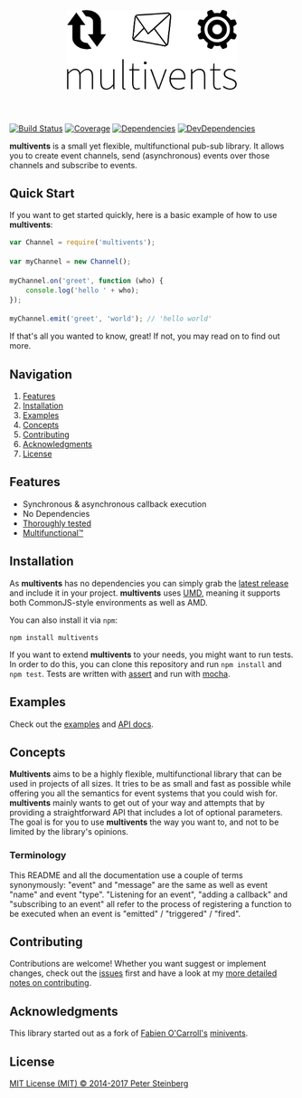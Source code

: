 <h1 align="center">
    <br />
    <img src="./media/logo.PNG" width="300" />
    <br />
    <br />
</h1>

[![Build Status](https://img.shields.io/travis/objectliteral/multivents/master.svg?style=flat-square)](https://travis-ci.org/objectliteral/multivents) [![Coverage](https://img.shields.io/coveralls/objectliteral/multivents/master.svg?style=flat-square)](https://coveralls.io/github/objectliteral/multivents) [![Dependencies](https://david-dm.org/objectliteral/multivents/status.svg?style=flat-square)](https://david-dm.org/objectliteral/multivents) [![DevDependencies](https://david-dm.org/objectliteral/multivents/dev-status.svg?style=flat-square)](https://david-dm.org/objectliteral/multivents?type=dev)

 **multivents** is a small yet flexible, multifunctional pub-sub library. It allows you to create event channels, send (asynchronous) events over those channels and subscribe to events.

## Quick Start

If you want to get started quickly, here is a basic example of how to use **multivents**:

```javascript
var Channel = require('multivents');

var myChannel = new Channel();

myChannel.on('greet', function (who) {
    console.log('hello ' + who);
});

myChannel.emit('greet', 'world'); // 'hello world'
```

If that's all you wanted to know, great! If not, you may read on to find out more.

## Navigation

1. [Features](#features)
1. [Installation](#installation)
1. [Examples](#examples)
1. [Concepts](#concepts)
1. [Contributing](#contributing)
1. [Acknowledgments](#acknowledgments)
1. [License](#license)

## Features

- Synchronous & asynchronous callback execution
- No Dependencies
- [Thoroughly tested](https://coveralls.io/github/objectliteral/multivents)
- [Multifunctional™](#concepts)

## Installation

As **multivents** has no dependencies you can simply grab the [latest release](https://github.com/objectliteral/multivents/releases/latest) and include it in your project. **multivents** uses [UMD](https://github.com/umdjs/umd), meaning it supports both CommonJS-style environments as well as AMD. 

You can also install it via `npm`:

```
npm install multivents
```

If you want to extend **multivents** to your needs, you might want to run tests. In order to do this, you can clone this repository and run `npm install` and `npm test`. Tests are written with [assert](https://github.com/defunctzombie/commonjs-assert) and run with [mocha](https://mochajs.org/).

## Examples

Check out the [examples](https://objectliteral.github.io/multivents/tutorial-basics.html) and [API docs](https://objectliteral.github.io/multivents/Channel.html).

## Concepts

**Multivents** aims to be a highly flexible, multifunctional library that can be used in projects of all sizes. It tries to be as small and fast as possible while offering you all the semantics for event systems that you could wish for. **multivents** mainly wants to get out of your way and attempts that by providing a straightforward API that includes a lot of optional parameters. The goal is for you to use **multivents** the way you want to, and not to be limited by the library's opinions.

### Terminology

This README and all the documentation use a couple of terms synonymously: "event" and "message" are the same as well as event "name" and event "type". "Listening for an event", "adding a callback" and "subscribing to an event" all refer to the process of registering a function to be executed when an event is "emitted" / "triggered" / "fired".

## Contributing

Contributions are welcome! Whether you want suggest or implement changes, check out the [issues](https://github.com/objectliteral/multivents/issues) first and have a look at my [more detailed notes on contributing](https://github.com/objectliteral/multivents/blob/master/CONTRIBUTING.md).

## Acknowledgments

This library started out as a fork of [Fabien O'Carroll's](https://github.com/allouis) [minivents](https://github.com/allouis/minivents).

## License

[MIT License (MIT) © 2014-2017 Peter Steinberg](https://github.com/objectliteral/multivents/blob/master/LICENSE)
